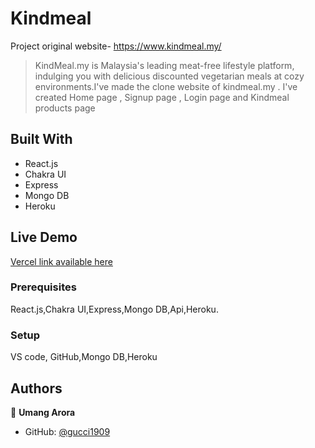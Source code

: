 # Kindmeal

Project original website- https://www.kindmeal.my/
> KindMeal.my is Malaysia's leading meat-free lifestyle platform, indulging you with delicious discounted vegetarian meals at cozy environments.I've made the clone website of kindmeal.my . I've created Home page , Signup page , Login page and Kindmeal products page

## Built With

- React.js
- Chakra UI
- Express
- Mongo DB
- Heroku

## Live Demo 

[Vercel link available here](https://domineering-kick-7131.vercel.app/)





### Prerequisites
React.js,Chakra UI,Express,Mongo DB,Api,Heroku.

### Setup
VS code,
GitHub,Mongo DB,Heroku





## Authors

👤 **Umang Arora**

- GitHub: [@gucci1909](https://github.com/gucci1909)
